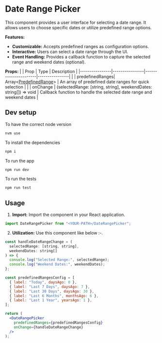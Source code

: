 # Date Range Picker

This component provides a user interface for selecting a date range. It allows users to choose specific dates or utilize predefined range options.

**Features:**

- **Customizable:** Accepts predefined ranges as configuration options.
- **Interactive:** Users can select a date range through the UI.
- **Event Handling:** Provides a callback function to capture the selected range and weekend dates (optional).

**Props:**
| | Prop | Type | Description |
|----------------|----------------|----------------------|----------------|
| | predefinedRanges| Array<[PredefinedRange](./src/components/DateRangePicker/DateRangePicker.types.ts)> | An array of predefined date ranges for quick selection |
| | onChange | (selectedRange: [string, string], weekendDates: string[]) => void | Callback function to handle the selected date range and weekend dates |

## Dev setup

To have the correct node version

```bash
nvm use
```

To install the dependencies

```bash
npm i
```

To run the app

```bash
npm run dev
```

To run the tests

```bash
npm run test
```

## Usage

1. **Import:** Import the component in your React application.

```javascript
import DateRangePicker from "<YOUR-PATH>/DateRangePicker";
```

2. **Utilization:** Use this component like below :-.

```jsx
const handleDateRangeChange = (
  selectedRange: [string, string],
  weekendDates: string[]
) => {
  console.log("Selected Range:", selectedRange);
  console.log("Weekend Dates:", weekendDates);
};

const predefinedRangesConfig = [
  { label: "Today", daysAgo: 0 },
  { label: "Last 7 Days", daysAgo: 7 },
  { label: "Last 30 Days", daysAgo: 30 },
  { label: "Last 6 Months", monthsAgo: 6 },
  { label: "Last 1 Year", yearsAgo: 1 },
];

return (
  <DateRangePicker
    predefinedRanges={predefinedRangesConfig}
    onChange={handleDateRangeChange}
  />
);
```
